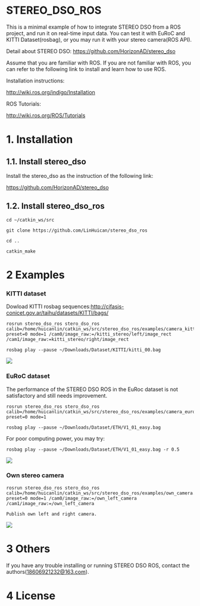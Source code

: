 # STEREO_DSO_ROS

This is a minimal example of how to integrate STEREO DSO from a ROS project, and run it on real-time input data. You can test it with EuRoC and KITTI Dataset(rosbag), or you may run it with your stereo camera(ROS API).

Detail about STEREO DSO: https://github.com/HorizonAD/stereo_dso

Assume that you are familiar with ROS. If you are not familiar with ROS, you can refer to the following link to install and learn how to use ROS.

Installation instructions:

http://wiki.ros.org/indigo/Installation

ROS Tutorials:

http://wiki.ros.org/ROS/Tutorials


# 1. Installation

## 1.1. Install stereo_dso

Install the stereo_dso as the instruction of the following link:

https://github.com/HorizonAD/stereo_dso

## 1.2. Install stereo_dso_ros

```
cd ~/catkin_ws/src

git clone https://github.com/LinHuican/stereo_dso_ros

cd ..

catkin_make
```

# 2 Examples

### KITTI dataset
Dowload KITTI rosbag sequences:http://cifasis-conicet.gov.ar/taihu/datasets/KITTI/bags/

```
rosrun stereo_dso_ros stero_dso_ros calib=/home/huicanlin/catkin_ws/src/stereo_dso_ros/examples/camera_kitti.txt preset=0 mode=1 /cam0/image_raw:=/kitti_stereo/left/image_rect /cam1/image_raw:=kitti_stereo/right/image_rect
```

```
rosbag play --pause ~/Downloads/Dataset/KITTI/kitti_00.bag
```

![](https://github.com/LinHuican/stereo_dso_ros/blob/master/stereo_dso_ros_kitti_00.png)


### EuRoC dataset

The performance of the STEREO DSO ROS in the EuRoc dataset is not satisfactory and still needs improvement.

```
rosrun stereo_dso_ros stero_dso_ros calib=/home/huicanlin/catkin_ws/src/stereo_dso_ros/examples/camera_euroc.txt preset=0 mode=1
```

```
rosbag play --pause ~/Downloads/Dataset/ETH/V1_01_easy.bag
```

For poor computing power, you may try:

```
rosbag play --pause ~/Downloads/Dataset/ETH/V1_01_easy.bag -r 0.5
```


![](https://github.com/LinHuican/stereo_dso_ros/blob/master/stereo_dso_ros_euroc_v101.png)



### Own stereo camera

```
rosrun stereo_dso_ros stero_dso_ros calib=/home/huicanlin/catkin_ws/src/stereo_dso_ros/examples/own_camera.txt preset=0 mode=1 /cam0/image_raw:=/own_left_camera /cam1/image_raw:=/own_left_camera
```
```
Publish own left and right camera.
```

![](https://github.com/LinHuican/stereo_dso_ros/blob/master/own_stereo_camera.png)

# 3 Others

If you have any trouble installing or running STEREO DSO ROS, contact the authors(18606921232@163.com).

# 4 License

